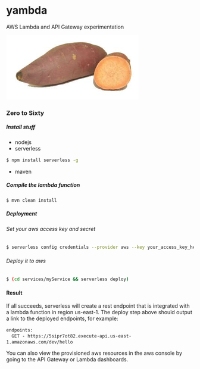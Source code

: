 # yambda
AWS Lambda and API Gateway experimentation 

![yam](yam.jpg)


### Zero to Sixty
##### Install stuff
  - nodejs
  - serverless
   ````bash
$ npm install serverless -g
   ````
  - maven
  
##### Compile the lambda function
````bash
$ mvn clean install
````

##### Deployment
###### Set your aws access key and secret
````bash
$ serverless config credentials --provider aws --key your_access_key_here --secret your_aws_access_secret_here
````

###### Deploy it to aws
````bash
$ (cd services/myService && serverless deploy)
````

#### Result
If all succeeds, serverless will create a rest endpoint that is integrated with a lambda function in region us-east-1.
The deploy step above should output a link to the deployed endpoints, for example:
````
endpoints:
  GET - https://5sipr7ot82.execute-api.us-east-1.amazonaws.com/dev/hello
````

You can also view the provisioned aws resources in the aws console by going to the API Gateway or Lambda dashboards.